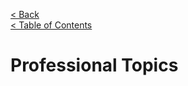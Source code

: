 [< Back](INJECTABLES.md)  
[< Table of Contents](../README.md#advanced-stuff)

# Professional Topics
